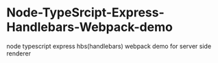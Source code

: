 # Node-TypeSrcipt-Express-Handlebars-Webpack-demo
node typescript express hbs(handlebars) webpack demo for server side renderer 
